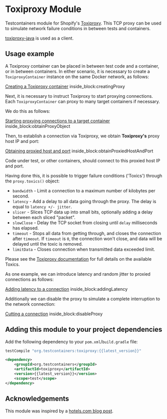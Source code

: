 # Toxiproxy Module

Testcontainers module for Shopify's [Toxiproxy](https://github.com/Shopify/toxiproxy). 
This TCP proxy can be used to simulate network failure conditions in between tests and containers.
 
[toxiproxy-java](https://github.com/trekawek/toxiproxy-java) is used as a client.

## Usage example

A Toxiproxy container can be placed in between test code and a container, or in between containers.
In either scenario, it is necessary to create a `ToxiproxyContainer` instance on the same Docker network, as follows:

<!--codeinclude-->
[Creating a Toxiproxy container](../../modules/toxiproxy/src/test/java/org/testcontainers/containers/ToxiproxyTest.java) inside_block:creatingProxy
<!--/codeinclude-->

Next, it is necessary to instruct Toxiproxy to start proxying connections. 
Each `ToxiproxyContainer` can proxy to many target containers if necessary.

We do this as follows:

<!--codeinclude-->
[Starting proxying connections to a target container](../../modules/toxiproxy/src/test/java/org/testcontainers/containers/ToxiproxyTest.java) inside_block:obtainProxyObject
<!--/codeinclude-->

Then, to establish a connection via Toxiproxy, we obtain **Toxiproxy's** proxy host IP and port:

<!--codeinclude-->
[Obtaining proxied host and port](../../modules/toxiproxy/src/test/java/org/testcontainers/containers/ToxiproxyTest.java) inside_block:obtainProxiedHostAndPort
<!--/codeinclude-->

Code under test, or other containers, should connect to this proxied host IP and port.

Having done this, it is possible to trigger failure conditions ('Toxics') through the `proxy.toxics()` object:

* `bandwidth` - Limit a connection to a maximum number of kilobytes per second.
* `latency` - Add a delay to all data going through the proxy. The delay is equal to `latency +/- jitter`.
* `slicer` - Slices TCP data up into small bits, optionally adding a delay between each sliced "packet".
* `slowClose` - Delay the TCP socket from closing until `delay` milliseconds has elapsed.
* `timeout` - Stops all data from getting through, and closes the connection after `timeout`. If `timeout` is `0`, the connection won't close, and data will be delayed until the toxic is removed.
* `limitData` - Closes connection when transmitted data exceeded limit.

Please see the [Toxiproxy documentation](https://github.com/Shopify/toxiproxy#toxics) for full details on the available Toxics.

As one example, we can introduce latency and random jitter to proxied connections as follows:

<!--codeinclude-->
[Adding latency to a connection](../../modules/toxiproxy/src/test/java/org/testcontainers/containers/ToxiproxyTest.java) inside_block:addingLatency
<!--/codeinclude-->

Additionally we can disable the proxy to simulate a complete interruption to the network connection:

<!--codeinclude-->
[Cutting a connection](../../modules/toxiproxy/src/test/java/org/testcontainers/containers/ToxiproxyTest.java) inside_block:disableProxy
<!--/codeinclude-->

## Adding this module to your project dependencies

Add the following dependency to your `pom.xml`/`build.gradle` file:

```groovy tab='Gradle'
testCompile "org.testcontainers:toxiproxy:{{latest_version}}"
```

```xml tab='Maven'
<dependency>
    <groupId>org.testcontainers</groupId>
    <artifactId>toxiproxy</artifactId>
    <version>{{latest_version}}</version>
    <scope>test</scope>
</dependency>
```

## Acknowledgements

This module was inspired by a [hotels.com blog post](https://medium.com/hotels-com-technology/i-dont-know-about-resilience-testing-and-so-can-you-b3c59d80012d).
